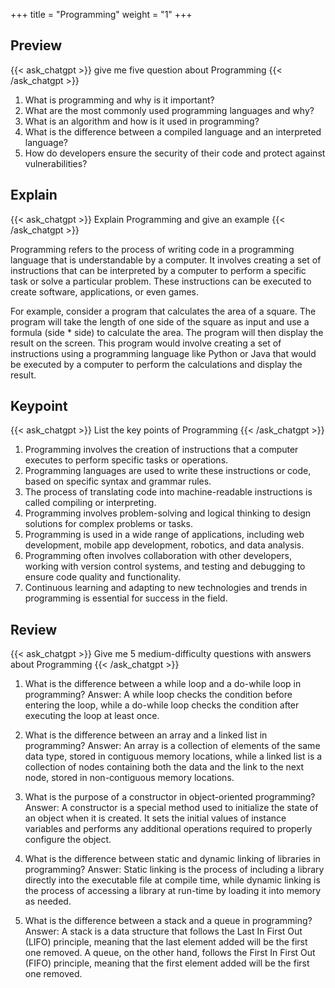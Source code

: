 +++
title = "Programming"
weight = "1"
+++
## Preview
{{< ask_chatgpt >}}
give me five question about Programming
{{< /ask_chatgpt >}}



1. What is programming and why is it important?
2. What are the most commonly used programming languages and why?
3. What is an algorithm and how is it used in programming?
4. What is the difference between a compiled language and an interpreted language?
5. How do developers ensure the security of their code and protect against vulnerabilities?   

## Explain
{{< ask_chatgpt >}}
Explain Programming and give an example
{{< /ask_chatgpt >}}



Programming refers to the process of writing code in a programming language that is understandable by a computer. It involves creating a set of instructions that can be interpreted by a computer to perform a specific task or solve a particular problem. These instructions can be executed to create software, applications, or even games.

For example, consider a program that calculates the area of a square. The program will take the length of one side of the square as input and use a formula (side * side) to calculate the area. The program will then display the result on the screen. This program would involve creating a set of instructions using a programming language like Python or Java that would be executed by a computer to perform the calculations and display the result.   

## Keypoint
{{< ask_chatgpt >}}
List the key points of Programming
{{< /ask_chatgpt >}}



1. Programming involves the creation of instructions that a computer executes to perform specific tasks or operations.
2. Programming languages are used to write these instructions or code, based on specific syntax and grammar rules.
3. The process of translating code into machine-readable instructions is called compiling or interpreting.
4. Programming involves problem-solving and logical thinking to design solutions for complex problems or tasks.
5. Programming is used in a wide range of applications, including web development, mobile app development, robotics, and data analysis.
6. Programming often involves collaboration with other developers, working with version control systems, and testing and debugging to ensure code quality and functionality.
7. Continuous learning and adapting to new technologies and trends in programming is essential for success in the field.   

## Review
{{< ask_chatgpt >}}
Give me 5 medium-difficulty questions with answers about Programming
{{< /ask_chatgpt >}}



1) What is the difference between a while loop and a do-while loop in programming? 
Answer: A while loop checks the condition before entering the loop, while a do-while loop checks the condition after executing the loop at least once.

2) What is the difference between an array and a linked list in programming?
Answer: An array is a collection of elements of the same data type, stored in contiguous memory locations, while a linked list is a collection of nodes containing both the data and the link to the next node, stored in non-contiguous memory locations.

3) What is the purpose of a constructor in object-oriented programming?
Answer: A constructor is a special method used to initialize the state of an object when it is created. It sets the initial values of instance variables and performs any additional operations required to properly configure the object.

4) What is the difference between static and dynamic linking of libraries in programming?
Answer: Static linking is the process of including a library directly into the executable file at compile time, while dynamic linking is the process of accessing a library at run-time by loading it into memory as needed.

5) What is the difference between a stack and a queue in programming?
Answer: A stack is a data structure that follows the Last In First Out (LIFO) principle, meaning that the last element added will be the first one removed. A queue, on the other hand, follows the First In First Out (FIFO) principle, meaning that the first element added will be the first one removed.   

